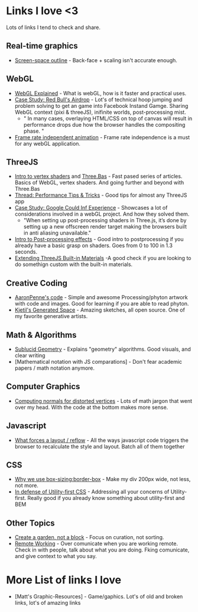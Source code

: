 # Links I love <3
Lots of links I tend to check and share.

## Real-time graphics
- [Screen-space outline](https://www.videopoetics.com/tutorials/pixel-perfect-outline-shaders-unity/) - Back-face + scaling isn't accurate enough.

## WebGL
- [WebGL Explained](https://chriscourses.com/blog/beginners-guide-to-webgl) - What is webGL, how is it faster and practical uses. 
- [Case Study: Red Bull's Airdrop](https://medium.com/epicagency/airdrop-technical-casestudy-bafabf2f8c1e) - Lot's of technical hoop jumping and problem solving to get an game into Facebook Instand Gamge. Sharing WebGL context (pixi & threeJS), inifinite worlds, post-processing mist.
    - " In many cases, overlaying HTML/CSS on top of canvas will result in performance drops due how the browser handles the compositing phase. "
- [Frame rate independent animation](https://webglfundamentals.org/webgl/lessons/webgl-animation.html) - Frame rate independence is a must for any webGL application.

## ThreeJS
- [Intro to vertex shaders](https://medium.com/@Zadvorsky/into-vertex-shaders-594e6d8cd804) and [Three.Bas](https://github.com/zadvorsky/three.bas) - Fast pased series of articles. Basics of WebGL, vertex shaders. And going further and beyond with Three.Bas 
- [Thread: Performance Tips & Tricks](https://twitter.com/jackrugile/status/966440290885156864) - Good tips for almost any ThreeJS app 
- [Case Study: Google Could Inf Experience](https://medium.com/@hellomondaycom/how-we-built-the-google-cloud-infrastructure-webgl-experience-dec3ce7cd209) - Showcases a lot of considerations involved in a webGL project.  And how they solved them.
    - "When setting up post-processing shaders in Three.js, it’s done by setting up a new offscreen render target making the browsers built in anti aliasing unavailable."
- [Intro to Post-processing effects](https://www.airtightinteractive.com/2013/02/intro-to-pixel-shaders-in-three-js/) - Good intro to postprocessing if you already have a basic grasp on shaders. Goes from 0 to 100 in 1.3 seconds.
- [Extending ThreeJS Built-in Materials](https://medium.com/@pailhead011/extending-three-js-materials-with-glsl-78ea7bbb9270) -A good check if you are looking to do somethign custom with the built-in materials.
## Creative Coding

- [AaronPenne's code](https://github.com/aaronpenne/generative_art) - Simple and awesome Processing/phyton artwork with code and images. Good for learning if you are able to read phyton. 
- [Kjetil's Generated Space](https://generated.space/) - Amazing sketches, all open source. One of my favorite generative artists.   

## Math & Algorithms
- [Sublucid Geometry](https://zalo.github.io/) - Explains "geometry" algorithms. Good visuals, and clear writing
- [Mathematical notation with JS comparations] - Don't fear academic papers / math notation anymore. 

## Computer Graphics
-  [Computing normals for distorted vertices](https://observablehq.com/@k9/calculating-normals-for-distorted-vertices) - Lots of math jargon that went over my head. With the code at the bottom makes more sense. 

## Javascript
-  [What forces a layout / reflow](https://gist.github.com/paulirish/5d52fb081b3570c81e3a) - All the ways javascript code triggers the browser to recalculate the style and layout. Batch all of them together

## CSS
- [Why we use box-sizing:border-box](https://www.paulirish.com/2012/box-sizing-border-box-ftw/) - Make my div 200px wide, not less, not more.
- [In defense of Utility-first CSS](https://frontstuff.io/in-defense-of-utility-first-css) - Addressing all your concerns of Utility-first. Really good if you already know something about utility-first and BEM

## Other Topics
- [Create a garden, not a block](https://joelhooks.com/digital-garden) - Focus on curation, not sorting.
- [Remote Working](https://joelhooks.com/remote-work) - Over comunicate when you are working remote. Check in with people, talk about what you are doing. Fking comunicate, and give context to what you say. 
# More List of links I love 
- [Matt's Graphic-Resources] - Game/gaphics. Lot's of old and broken links, lot's of amazing links
